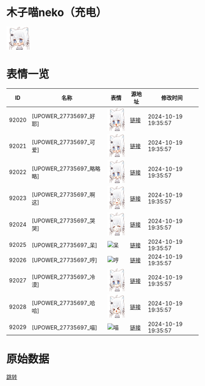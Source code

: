 # 木子喵neko（充电）

<img src="./cover.png" height="60" alt="cover" />

# 表情一览

|ID|名称|表情|源地址|修改时间|
|----|----|----|----|----|
|92020|[UPOWER_27735697_好耶]|<img src="./pic/092020_%5BUPOWER_27735697_好耶%5D.png" height="60" alt="好耶"/>|[链接](https://i0.hdslb.com/bfs/garb/1d7886675187aaaa1ccf7cac3432d3b9c6b5dded.png)|2024-10-19 19:35:57|
|92021|[UPOWER_27735697_可爱]|<img src="./pic/092021_%5BUPOWER_27735697_可爱%5D.png" height="60" alt="可爱"/>|[链接](https://i0.hdslb.com/bfs/garb/ab51fe2e6333fb4e06b7fc2846fa3c115c41c70a.png)|2024-10-19 19:35:57|
|92022|[UPOWER_27735697_略略略]|<img src="./pic/092022_%5BUPOWER_27735697_略略略%5D.png" height="60" alt="略略略"/>|[链接](https://i0.hdslb.com/bfs/garb/edd3ad54ad40508a5507a0c32a88499a4742f74b.png)|2024-10-19 19:35:57|
|92023|[UPOWER_27735697_啊这]|<img src="./pic/092023_%5BUPOWER_27735697_啊这%5D.png" height="60" alt="啊这"/>|[链接](https://i0.hdslb.com/bfs/garb/770ee35511545e0339ff777c8db7503a0a01ed3c.png)|2024-10-19 19:35:57|
|92024|[UPOWER_27735697_哭哭]|<img src="./pic/092024_%5BUPOWER_27735697_哭哭%5D.png" height="60" alt="哭哭"/>|[链接](https://i0.hdslb.com/bfs/garb/3893c4fde27ffd04b49198adf49fdfc8f5e10505.png)|2024-10-19 19:35:57|
|92025|[UPOWER_27735697_呆]|<img src="./pic/092025_%5BUPOWER_27735697_呆%5D.png" height="60" alt="呆"/>|[链接](https://i0.hdslb.com/bfs/garb/fcf1b372810aeb5e38b16dc2a115a4d7892f1ff2.png)|2024-10-19 19:35:57|
|92026|[UPOWER_27735697_哼]|<img src="./pic/092026_%5BUPOWER_27735697_哼%5D.png" height="60" alt="哼"/>|[链接](https://i0.hdslb.com/bfs/garb/77ed8fbb183c692c710437615ee7699b806c1b8c.png)|2024-10-19 19:35:57|
|92027|[UPOWER_27735697_冷漠]|<img src="./pic/092027_%5BUPOWER_27735697_冷漠%5D.png" height="60" alt="冷漠"/>|[链接](https://i0.hdslb.com/bfs/garb/2a0fba1ce61351c0dd4f02cc8554f4dd8b4f7f85.png)|2024-10-19 19:35:57|
|92028|[UPOWER_27735697_哈哈]|<img src="./pic/092028_%5BUPOWER_27735697_哈哈%5D.png" height="60" alt="哈哈"/>|[链接](https://i0.hdslb.com/bfs/garb/3f02601fdec02472e297ad14bf665005799a955b.png)|2024-10-19 19:35:57|
|92029|[UPOWER_27735697_喵]|<img src="./pic/092029_%5BUPOWER_27735697_喵%5D.png" height="60" alt="喵"/>|[链接](https://i0.hdslb.com/bfs/garb/17ae41b2a2f04a6113cb346194e0444d98fc5673.png)|2024-10-19 19:35:57|

# 原始数据

[跳转](./raw.json)

